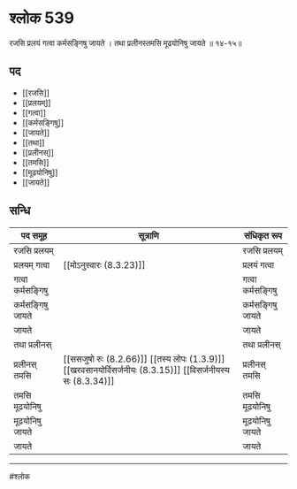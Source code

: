 # श्लोक 539

रजसि प्रलयं गत्वा कर्मसङ्गिषु जायते ।
तथा प्रलीनस्तमसि मूढयोनिषु जायते ॥ १४-१५॥


## पद 

- [[रजसि]]
- [[प्रलयम्]]
- [[गत्वा]]
- [[कर्मसङ्गिषु]]
- [[जायते]]
- [[तथा]]
- [[प्रलीनस्]]
- [[तमसि]]
- [[मूढयोनिषु]]
- [[जायते]]

## सन्धि

| पद समूह | सूत्राणि | संधिकृत रूप |
| ----- | ----- | ----- |
| रजसि प्रलयम् |  | रजसि प्रलयम् |
| प्रलयम् गत्वा |  [[मोऽनुस्वारः (8.3.23)]] | प्रलयं गत्वा |
| गत्वा कर्मसङ्गिषु |  | गत्वा कर्मसङ्गिषु |
| कर्मसङ्गिषु जायते |  | कर्मसङ्गिषु जायते |
| जायते |  | जायते |
| तथा प्रलीनस् |  | तथा प्रलीनस् |
| प्रलीनस् तमसि |  [[ससजुषो रुः (8.2.66)]] [[तस्य लोपः (1.3.9)]] [[खरवसानयोर्विसर्जनीयः (8.3.15)]] [[विसर्जनीयस्य सः (8.3.34)]] | प्रलीनस् तमसि |
| तमसि मूढयोनिषु |  | तमसि मूढयोनिषु |
| मूढयोनिषु जायते |  | मूढयोनिषु जायते |
| जायते |  | जायते |


---

#श्लोक